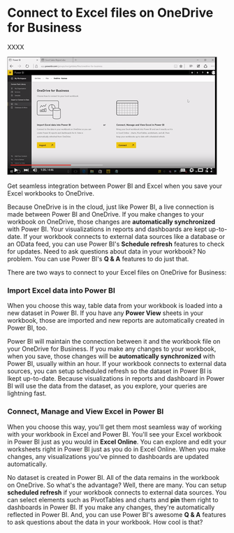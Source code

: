 <properties
   pageTitle="Connect to Excel files on OneDrive for Business"
   description="Connect to Excel files on OneDrive for Business"
   services="powerbi"
   documentationCenter=""
   authors="minewiskan"
   manager="mblythe"
   editor=""
   tags=""
   featuredVideo=""/>

<tags
   ms.service="powerbi"
   ms.devlang="NA"
   ms.topic="article"
   ms.tgt_pltfrm="NA"
   ms.workload="powerbi"
   ms.date="02/19/2016"
   ms.author="owend"/>

# Connect to Excel files on OneDrive for Business

XXXX

[![Connect to an Excel file on OneDrive for Business](./media/powerbi-learning-5-4-7-connect-excel-file-from-onedrive-biz/videothumb_5_4-7.png)](https://youtu.be/GgykS3B9DB4)

Get seamless integration between Power BI and Excel when you save your Excel workbooks to OneDrive.

Because OneDrive is in the cloud, just like Power BI, a live connection is made between Power BI and OneDrive. If you make changes to your workbook on OneDrive, those changes are **automatically synchronized** with Power BI. Your visualizations in reports and dashboards are kept up-to-date. If your workbook connects to external data sources like a database or an OData feed, you can use Power BI's **Schedule refresh** features to check for updates. Need to ask questions about data in your workbook? No problem. You can use Power BI's **Q & A** features to do just that.


There are two ways to connect to your Excel files on OneDrive for Business:
### Import Excel data into Power BI
When you choose this way, table data from your workbook is loaded into a new dataset in Power BI. If you have any **Power View** sheets in your workbook, those are imported and new reports are automatically created in Power BI, too.

Power BI will maintain the connection between it and the workbook file on your OneDrive for Business. If you make any changes to your workbook, when you save, those changes will be **automatically synchronized** with Power BI, usually within an hour. If your workbook connects to external data sources, you can setup scheduled refresh so the dataset in Power BI is lkept up-to-date. Because visualizations in reports and dashboard in Power BI will use the data from the dataset, as you explore, your queries are lightning fast.

### Connect, Manage and View Excel in Power BI
When you choose this way, you'll get them most seamless way of working with your workbook in Excel and Power BI. You'll see your Excel workbook in Power BI just as you would in **Excel Online**. You can explore and edit your worksheets right in Power BI just as you do in Excel Online. When you make changes, any visualizations you've pinned to dashboards are updated automatically.

No dataset is created in Power BI. All of the data remains in the workbook on OneDrive. So what's the advantage? Well, there are many. You can setup **scheduled refresh** if your workbook connects to external data sources. You can select elements such as PivotTables and charts and **pin** them right to dashboards in Power BI. If you make any changes, they're automatically reflected in Power BI. And, you can use Power BI's awesome **Q & A** features to ask questions about the data in your workbook. How cool is that?  
